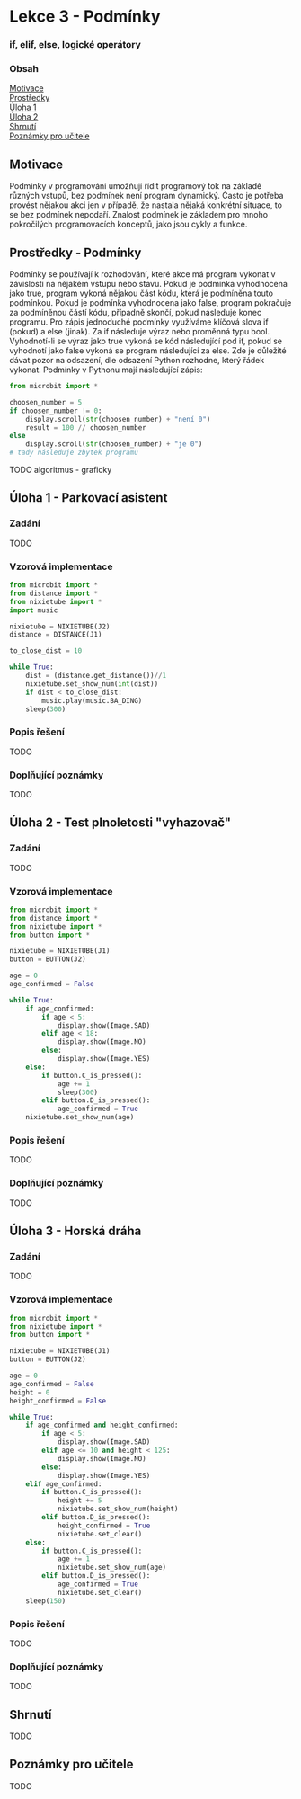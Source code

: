 # Lekce 3 - Podmínky
### if, elif, else, logické operátory

### Obsah
[Motivace](#motivace)  
[Prostředky](#resources)  
[Úloha 1](#assignment1)  
[Úloha 2](#assignment2)  
[Shrnutí](#conclusion)  
[Poznámky pro učitele](#pozn)  
<a name="motivace"/>
## Motivace 
Podmínky v programování umožňují řídit programový tok na základě různých vstupů, bez podmínek není program dynamický. Často je potřeba provést nějakou akci jen v případě, že nastala nějaká konkrétní situace, to se bez podmínek nepodaří. Znalost podmínek je základem pro mnoho pokročilých programovacích konceptů, jako jsou cykly a funkce.
<a name="resources"/>
## Prostředky - Podmínky 
Podmínky se používají k rozhodování, které akce má program vykonat v závislosti na nějakém vstupu nebo stavu. Pokud je podmínka vyhodnocena jako true, program vykoná nějakou část kódu, která je podmíněna touto podmínkou. Pokud je podmínka vyhodnocena jako false, program pokračuje za podmíněnou částí kódu, případně skončí, pokud následuje konec programu. Pro zápis jednoduché podmínky využíváme klíčová slova if (pokud) a else (jinak). Za if následuje výraz nebo proměnná typu bool. Vyhodnotí-li se výraz jako true vykoná se kód následující pod if, pokud se vyhodnotí jako false vykoná se program následující za else. Zde je důležité dávat pozor na odsazení, dle odsazení Python rozhodne, který řádek vykonat. 
Podmínky v Pythonu mají následující zápis:
```python
from microbit import * 

choosen_number = 5
if choosen_number != 0:
	display.scroll(str(choosen_number) + "není 0")
	result = 100 // choosen_number
else
	display.scroll(str(choosen_number) + "je 0")
# tady následuje zbytek programu
```
TODO algoritmus - graficky
<a name="assignment1"/>
## Úloha 1 - Parkovací asistent
### Zadání
TODO
### Vzorová implementace
```python
from microbit import *
from distance import *
from nixietube import *
import music

nixietube = NIXIETUBE(J2)
distance = DISTANCE(J1)

to_close_dist = 10

while True:
    dist = (distance.get_distance())//1
    nixietube.set_show_num(int(dist))
    if dist < to_close_dist:
        music.play(music.BA_DING)
    sleep(300)
```
### Popis řešení
TODO
### Doplňující poznámky 
TODO
<a name="assignment2"/>
## Úloha 2 - Test plnoletosti "vyhazovač"
### Zadání
TODO
### Vzorová implementace
```python
from microbit import *
from distance import *
from nixietube import *
from button import *

nixietube = NIXIETUBE(J1)
button = BUTTON(J2)

age = 0
age_confirmed = False

while True:
    if age_confirmed:
        if age < 5:
            display.show(Image.SAD)
        elif age < 18:
            display.show(Image.NO)
        else:
            display.show(Image.YES)
    else:
        if button.C_is_pressed():
            age += 1
            sleep(300)
        elif button.D_is_pressed():
            age_confirmed = True
    nixietube.set_show_num(age)
```
### Popis řešení
TODO
### Doplňující poznámky 
TODO
## Úloha 3 - Horská dráha
### Zadání
TODO
### Vzorová implementace
```python
from microbit import *
from nixietube import *
from button import *

nixietube = NIXIETUBE(J1)
button = BUTTON(J2)

age = 0
age_confirmed = False
height = 0
height_confirmed = False

while True:
    if age_confirmed and height_confirmed:
        if age < 5:
            display.show(Image.SAD)
        elif age <= 10 and height < 125:
            display.show(Image.NO)
        else:
            display.show(Image.YES)
    elif age_confirmed:
        if button.C_is_pressed():
            height += 5
            nixietube.set_show_num(height)
        elif button.D_is_pressed():
            height_confirmed = True
            nixietube.set_clear()
    else:
        if button.C_is_pressed():
            age += 1
            nixietube.set_show_num(age)
        elif button.D_is_pressed():
            age_confirmed = True
            nixietube.set_clear()
    sleep(150)
```
### Popis řešení
TODO
### Doplňující poznámky 
TODO
<a name="conclusion"/>
## Shrnutí 
TODO
<a name="pozn"/>
## Poznámky pro učitele 
TODO
